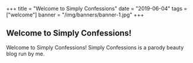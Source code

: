 +++
title = "Welcome to Simply Confessions"
date = "2019-06-04"
tags = ["welcome"]
banner = "/img/banners/banner-1.jpg"
+++

## Welcome to Simply Confessions!

Welcome to Simply Confessions! Simply Confessions is a parody beauty blog run by me.
